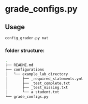 
# grade_configs.py

## Usage
```python
config_grader.py nat
```

### folder structure:
```bash
.
├── README.md
├── configurations
│   └── example_lab_directory
│       ├── _required_statements.yml
│       ├── _test_complete.txt
│       ├── _test_missing.txt
│       └── a_student.txt
└── grade_configs.py
```